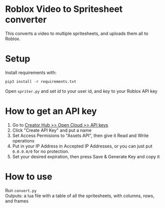 # Roblox Video to Spritesheet converter
This converts a video to multiple spritesheets, and uploads them all to Roblox.

# Setup
Install requirements with:
```py
pip3 install -r requirements.txt
```

Open `spriter.py` and set <i>id</i> to your user id, and <i>key</i> to your Roblox API key

# How to get an API key
1. Go to [Creator Hub >> Open Cloud >> API keys](https://create.roblox.com/dashboard/credentials?activeTab=ApiKeysTab)
2. Click "Create API Key" and put a name
3. Set Access Permisions to "Assets API", then give it Read and Write operations
4. Put in your IP Address in Accepted IP Addresses, or you can just put `0.0.0.0/0` for no protection.
5. Set your desired expiration, then press Save & Generate Key and copy it

# How to use
Run `convert.py`<br/>
Outputs: a lua file with a table of all the spritesheets, with columns, rows, and frames